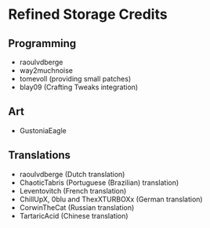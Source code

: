 # Refined Storage Credits

## Programming
- raoulvdberge
- way2muchnoise
- tomevoll (providing small patches)
- blay09 (Crafting Tweaks integration)

## Art
- GustoniaEagle

## Translations
- raoulvdberge (Dutch translation)
- ChaoticTabris (Portuguese (Brazilian) translation)
- Leventovitch (French translation)
- ChillUpX, 0blu and ThexXTURBOXx (German translation)
- CorwinTheCat (Russian translation)
- TartaricAcid (Chinese translation)
